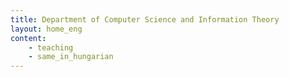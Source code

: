 ```yaml
---
title: Department of Computer Science and Information Theory
layout: home_eng
content:
    - teaching
    - same_in_hungarian
---
```

